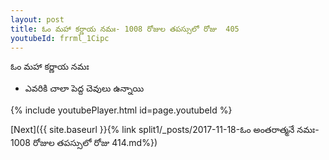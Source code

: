 ```yaml
---
layout: post
title: ఓం మహా కర్ణాయ నమః- 1008 రోజుల తపస్సులో రోజు  405
youtubeId: frrml_1Cipc
---
```

 
 
 ఓం మహా కర్ణాయ నమః  
 
 -  ఎవరికి చాలా పెద్ద చెవులు ఉన్నాయి 
 
  
 
  
 
 
 
 
 
 


{% include youtubePlayer.html id=page.youtubeId %}
 
[Next]({{ site.baseurl }}{% link  split1/_posts/2017-11-18-ఓం అంతరాత్మనే నమః- 1008 రోజుల తపస్సులో రోజు  414.md%})
 
